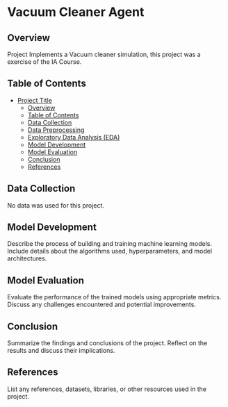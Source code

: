 
# Vacuum Cleaner Agent

## Overview
Project Implements a Vacuum cleaner simulation, this project was a exercise of the IA Course.


## Table of Contents
- [Project Title](#Vacuum-Cleaner-Agent)
  - [Overview](#overview)
  - [Table of Contents](#table-of-contents)
  - [Data Collection](#data-collection)
  - [Data Preprocessing](#data-preprocessing)
  - [Exploratory Data Analysis (EDA)](#exploratory-data-analysis-eda)
  - [Model Development](#model-development)
  - [Model Evaluation](#model-evaluation)
  - [Conclusion](#conclusion)
  - [References](#references)

## Data Collection
No data was used for this project.

## Model Development
Describe the process of building and training machine learning models. Include details about the algorithms used, hyperparameters, and model architectures.

## Model Evaluation
Evaluate the performance of the trained models using appropriate metrics. Discuss any challenges encountered and potential improvements.

## Conclusion
Summarize the findings and conclusions of the project. Reflect on the results and discuss their implications.

## References
List any references, datasets, libraries, or other resources used in the project.

